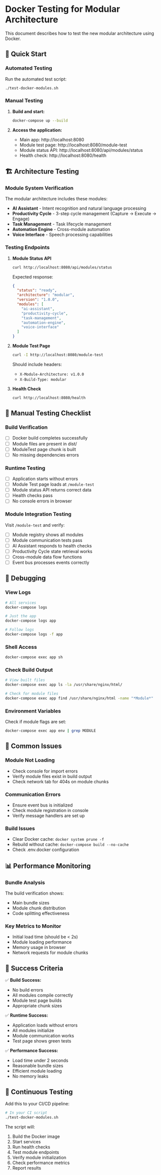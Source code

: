 # Docker Testing for Modular Architecture

This document describes how to test the new modular architecture using Docker.

## 🚀 Quick Start

### Automated Testing
Run the automated test script:
```bash
./test-docker-modules.sh
```

### Manual Testing
1. **Build and start:**
   ```bash
   docker-compose up --build
   ```

2. **Access the application:**
   - Main app: http://localhost:8080
   - Module test page: http://localhost:8080/module-test
   - Module status API: http://localhost:8080/api/modules/status
   - Health check: http://localhost:8080/health

## 🏗️ Architecture Testing

### Module System Verification

The modular architecture includes these modules:
- **AI Assistant** - Intent recognition and natural language processing
- **Productivity Cycle** - 3-step cycle management (Capture → Execute → Engage)
- **Task Management** - Task lifecycle management
- **Automation Engine** - Cross-module automation
- **Voice Interface** - Speech processing capabilities

### Testing Endpoints

1. **Module Status API**
   ```bash
   curl http://localhost:8080/api/modules/status
   ```
   Expected response:
   ```json
   {
     "status": "ready",
     "architecture": "modular",
     "version": "1.0.0",
     "modules": [
       "ai-assistant",
       "productivity-cycle",
       "task-management",
       "automation-engine",
       "voice-interface"
     ]
   }
   ```

2. **Module Test Page**
   ```bash
   curl -I http://localhost:8080/module-test
   ```
   Should include headers:
   - `X-Module-Architecture: v1.0.0`
   - `X-Build-Type: modular`

3. **Health Check**
   ```bash
   curl http://localhost:8080/health
   ```

## 🧪 Manual Testing Checklist

### Build Verification
- [ ] Docker build completes successfully
- [ ] Module files are present in dist/
- [ ] ModuleTest page chunk is built
- [ ] No missing dependencies errors

### Runtime Testing
- [ ] Application starts without errors
- [ ] Module Test page loads at `/module-test`
- [ ] Module status API returns correct data
- [ ] Health checks pass
- [ ] No console errors in browser

### Module Integration Testing
Visit `/module-test` and verify:
- [ ] Module registry shows all modules
- [ ] Module communication tests pass
- [ ] AI Assistant responds to health checks
- [ ] Productivity Cycle state retrieval works
- [ ] Cross-module data flow functions
- [ ] Event bus processes events correctly

## 🔧 Debugging

### View Logs
```bash
# All services
docker-compose logs

# Just the app
docker-compose logs app

# Follow logs
docker-compose logs -f app
```

### Shell Access
```bash
docker-compose exec app sh
```

### Check Build Output
```bash
# View built files
docker-compose exec app ls -la /usr/share/nginx/html/

# Check for module files
docker-compose exec app find /usr/share/nginx/html -name "*Module*"
```

### Environment Variables
Check if module flags are set:
```bash
docker-compose exec app env | grep MODULE
```

## 🐛 Common Issues

### Module Not Loading
- Check console for import errors
- Verify module files exist in build output
- Check network tab for 404s on module chunks

### Communication Errors
- Ensure event bus is initialized
- Check module registration in console
- Verify message handlers are set up

### Build Issues
- Clear Docker cache: `docker system prune -f`
- Rebuild without cache: `docker-compose build --no-cache`
- Check .env.docker configuration

## 📊 Performance Monitoring

### Bundle Analysis
The build verification shows:
- Main bundle sizes
- Module chunk distribution
- Code splitting effectiveness

### Key Metrics to Monitor
- Initial load time (should be < 2s)
- Module loading performance
- Memory usage in browser
- Network requests for module chunks

## 🎯 Success Criteria

✅ **Build Success:**
- No build errors
- All modules compile correctly
- Module test page builds
- Appropriate chunk sizes

✅ **Runtime Success:**
- Application loads without errors
- All modules initialize
- Module communication works
- Test page shows green tests

✅ **Performance Success:**
- Load time under 2 seconds
- Reasonable bundle sizes
- Efficient module loading
- No memory leaks

## 🔄 Continuous Testing

Add this to your CI/CD pipeline:
```bash
# In your CI script
./test-docker-modules.sh
```

The script will:
1. Build the Docker image
2. Start services
3. Run health checks
4. Test module endpoints
5. Verify module initialization
6. Check performance metrics
7. Report results